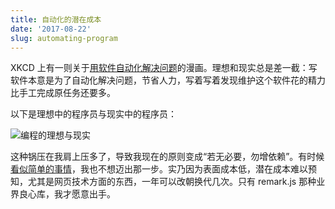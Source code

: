 ```yaml
---
title: 自动化的潜在成本
date: '2017-08-22'
slug: automating-program
---
```


XKCD 上有一则关于[用软件自动化解决问题](https://xkcd.com/1319/)的漫画。理想和现实总是差一截：写软件本意是为了自动化解决问题，节省人力，写着写着发现维护这个软件花的精力比手工完成原任务还要多。

以下是理想中的程序员与现实中的程序员：

![编程的理想与现实](https://slides.yihui.org/gif/programming-movie-actual.gif)

这种锅压在我肩上压多了，导致我现在的原则变成“若无必要，勿增依赖”。有时候[看似简单的事情](https://github.com/yihui/yihui.org/issues/18)，我也不想迈出那一步。实乃因为表面成本低，潜在成本难以预知，尤其是网页技术方面的东西，一年可以改朝换代几次。只有 remark.js 那种业界良心库，我才愿意出手。
